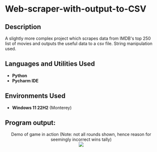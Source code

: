# Web-scraper-with-output-to-CSV

<h2>Description</h2>
A slightly more complex project which scrapes data from IMDB's top 250 list of movies and outputs the useful data to a csv file. String manipulation used. 
<br />


<h2>Languages and Utilities Used</h2>

- <b>Python</b> 
- <b>Pycharm IDE</b>

<h2>Environments Used </h2>

- <b>Windows 11 22H2</b> (Monterey)

<h2>Program output:</h2>

<p align="center">
Demo of game in action (Note: not all rounds shown, hence reason for seemingly incorrect wins tally)<br/>
<img src="https://i.imgur.com/AM0eXbX.png"/>
<br />

</p>
